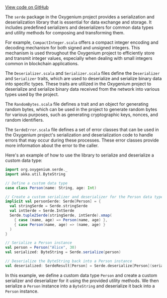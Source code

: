 [View code on GitHub](https://github.com/oxygenium/oxygenium/.autodoc/docs/json/serde/src/main)

The `serde` package in the Oxygenium project provides a serialization and deserialization library that is essential for data exchange and storage. It includes predefined serializers and deserializers for common data types and utility methods for composing and transforming them.

For example, `CompactInteger.scala` offers a compact integer encoding and decoding mechanism for both signed and unsigned integers. This mechanism is used throughout the Oxygenium project to efficiently store and transmit integer values, especially when dealing with small integers common in blockchain applications.

The `Deserializer.scala` and `Serializer.scala` files define the `Deserializer` and `Serializer` traits, which are used to deserialize and serialize binary data into specific types. These traits are utilized in the Oxygenium project to deserialize and serialize binary data received from the network into various types used by the project.

The `RandomBytes.scala` file defines a trait and an object for generating random bytes, which can be used in the project to generate random bytes for various purposes, such as generating cryptographic keys, nonces, and random identifiers.

The `SerdeError.scala` file defines a set of error classes that can be used in the Oxygenium project's serialization and deserialization code to handle errors that may occur during these processes. These error classes provide more information about the error to the caller.

Here's an example of how to use the library to serialize and deserialize a custom data type:

```scala
import org.oxygenium.serde._
import akka.util.ByteString

// Define a custom data type
case class Person(name: String, age: Int)

// Create a custom serializer and deserializer for the Person data type
implicit val personSerde: Serde[Person] = {
  val stringSerde = Serde.stringSerde
  val intSerde = Serde.IntSerde
  Serde.tuple2Serde(stringSerde, intSerde).xmap(
    { case (name, age) => Person(name, age) },
    { case Person(name, age) => (name, age) }
  )
}

// Serialize a Person instance
val person = Person("Alice", 30)
val serialized: ByteString = Serde.serialize(person)

// Deserialize the ByteString back into a Person instance
val deserialized: SerdeResult[Person] = Serde.deserialize[Person](serialized)
```

In this example, we define a custom data type `Person` and create a custom serializer and deserializer for it using the provided utility methods. We then serialize a `Person` instance into a `ByteString` and deserialize it back into a `Person` instance.
